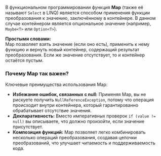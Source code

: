 В функциональном программировании функция **Map** (также её называют `Select` в LINQ) является способом применения функции преобразования к значению, заключённому в контейнере. В данном случае контейнером является опциональное значение (например, `Maybe<T>` или `Option<T>`).

**Простыми словами:**  
Map позволяет взять значение (если оно есть), применить к нему функцию и вернуть новый контейнер, содержащий результат преобразования. Если же значение отсутствует, то и контейнер остаётся пустым.

### Почему Map так важен?

Ключевые преимущества использования Map:

- **Избежание ошибок, связанных с null:** Применяя Map, вы не рискуете получить `NullReferenceException`, потому что операция происходит внутри контейнера, который гарантированно обрабатывает отсутствие значения.
- **Декларативность:** Вместо императивных проверок `if (value != null)` вы описываете, что должно произойти, если значение присутствует.
- **Композиция функций:** Map позволяет легко комбинировать несколько операций преобразования, создавая цепочки преобразований, что улучшает читаемость и поддерживаемость кода.
